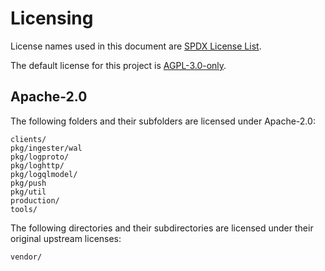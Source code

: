 # Licensing

License names used in this document are  [SPDX License List](https://spdx.org/licenses/).

The default license for this project is [AGPL-3.0-only](LICENSE).

## Apache-2.0

The following folders and their subfolders are licensed under Apache-2.0:

```
clients/
pkg/ingester/wal
pkg/logproto/
pkg/loghttp/
pkg/logqlmodel/
pkg/push
pkg/util
production/
tools/
```

The following directories and their subdirectories are licensed under their original upstream licenses:

```
vendor/
```
